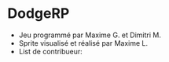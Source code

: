 # DodgeRP
- Jeu programmé par Maxime G. et Dimitri M.
- Sprite visualisé et réalisé par Maxime L.
- List de contribueur:
